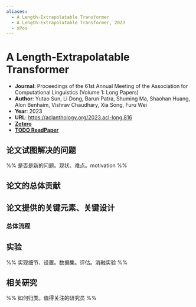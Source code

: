 ```yaml
---
aliases:
  - A Length-Extrapolatable Transformer
  - A Length-Extrapolatable Transformer, 2023
  - xPos
---
```

# A Length-Extrapolatable Transformer

- **Journal**: Proceedings of the 61st Annual Meeting of the Association for Computational Linguistics (Volume 1: Long Papers)
- **Author**: Yutao Sun, Li Dong, Barun Patra, Shuming Ma, Shaohan Huang, Alon Benhaim, Vishrav Chaudhary, Xia Song, Furu Wei
- **Year**: 2023
- **URL**: https://aclanthology.org/2023.acl-long.816
- [**Zotero**](zotero://select/items/@2023LengthExtrapolatableTransformerSun)
- [**TODO ReadPaper**](https://readpaper.com/...)

## 论文试图解决的问题

%% 是否是新的问题。现状、难点。motivation %%

## 论文的总体贡献

## 论文提供的关键元素、关键设计

### 总体流程

## 实验

%% 实现细节、设置。数据集。评估。消融实验 %%

## 相关研究

%% 如何归类。值得关注的研究员 %%
